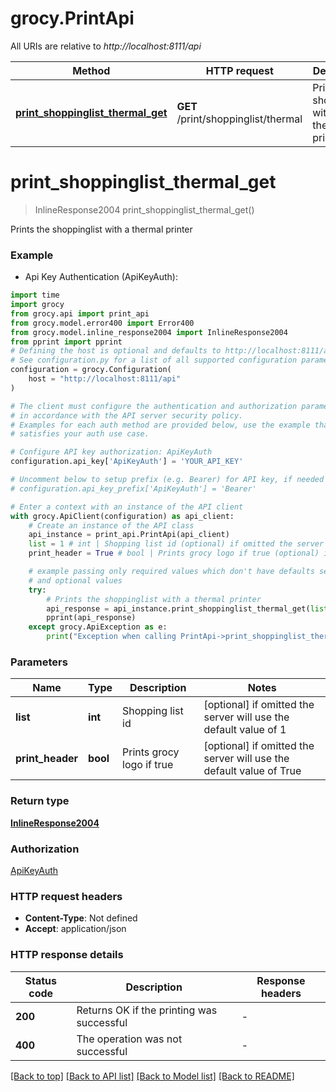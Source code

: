 # grocy.PrintApi

All URIs are relative to *http://localhost:8111/api*

Method | HTTP request | Description
------------- | ------------- | -------------
[**print_shoppinglist_thermal_get**](PrintApi.md#print_shoppinglist_thermal_get) | **GET** /print/shoppinglist/thermal | Prints the shoppinglist with a thermal printer


# **print_shoppinglist_thermal_get**
> InlineResponse2004 print_shoppinglist_thermal_get()

Prints the shoppinglist with a thermal printer

### Example

* Api Key Authentication (ApiKeyAuth):
```python
import time
import grocy
from grocy.api import print_api
from grocy.model.error400 import Error400
from grocy.model.inline_response2004 import InlineResponse2004
from pprint import pprint
# Defining the host is optional and defaults to http://localhost:8111/api
# See configuration.py for a list of all supported configuration parameters.
configuration = grocy.Configuration(
    host = "http://localhost:8111/api"
)

# The client must configure the authentication and authorization parameters
# in accordance with the API server security policy.
# Examples for each auth method are provided below, use the example that
# satisfies your auth use case.

# Configure API key authorization: ApiKeyAuth
configuration.api_key['ApiKeyAuth'] = 'YOUR_API_KEY'

# Uncomment below to setup prefix (e.g. Bearer) for API key, if needed
# configuration.api_key_prefix['ApiKeyAuth'] = 'Bearer'

# Enter a context with an instance of the API client
with grocy.ApiClient(configuration) as api_client:
    # Create an instance of the API class
    api_instance = print_api.PrintApi(api_client)
    list = 1 # int | Shopping list id (optional) if omitted the server will use the default value of 1
    print_header = True # bool | Prints grocy logo if true (optional) if omitted the server will use the default value of True

    # example passing only required values which don't have defaults set
    # and optional values
    try:
        # Prints the shoppinglist with a thermal printer
        api_response = api_instance.print_shoppinglist_thermal_get(list=list, print_header=print_header)
        pprint(api_response)
    except grocy.ApiException as e:
        print("Exception when calling PrintApi->print_shoppinglist_thermal_get: %s\n" % e)
```


### Parameters

Name | Type | Description  | Notes
------------- | ------------- | ------------- | -------------
 **list** | **int**| Shopping list id | [optional] if omitted the server will use the default value of 1
 **print_header** | **bool**| Prints grocy logo if true | [optional] if omitted the server will use the default value of True

### Return type

[**InlineResponse2004**](InlineResponse2004.md)

### Authorization

[ApiKeyAuth](../README.md#ApiKeyAuth)

### HTTP request headers

 - **Content-Type**: Not defined
 - **Accept**: application/json


### HTTP response details
| Status code | Description | Response headers |
|-------------|-------------|------------------|
**200** | Returns OK if the printing was successful |  -  |
**400** | The operation was not successful |  -  |

[[Back to top]](#) [[Back to API list]](../README.md#documentation-for-api-endpoints) [[Back to Model list]](../README.md#documentation-for-models) [[Back to README]](../README.md)

